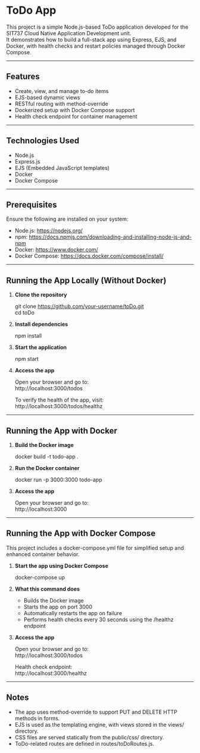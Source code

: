 
# ToDo App

This project is a simple Node.js-based ToDo application developed for the SIT737 Cloud Native Application Development unit.  
It demonstrates how to build a full-stack app using Express, EJS, and Docker, with health checks and restart policies managed through Docker Compose.

---

## Features

- Create, view, and manage to-do items
- EJS-based dynamic views
- RESTful routing with method-override
- Dockerized setup with Docker Compose support
- Health check endpoint for container management

---

## Technologies Used

- Node.js  
- Express.js  
- EJS (Embedded JavaScript templates)  
- Docker  
- Docker Compose

---

## Prerequisites

Ensure the following are installed on your system:

- Node.js: https://nodejs.org/
- npm: https://docs.npmjs.com/downloading-and-installing-node-js-and-npm
- Docker: https://www.docker.com/
- Docker Compose: https://docs.docker.com/compose/install/

---

## Running the App Locally (Without Docker)

1. **Clone the repository**

   git clone https://github.com/your-username/toDo.git  
   cd toDo

2. **Install dependencies**

   npm install

3. **Start the application**

   npm start

4. **Access the app**

   Open your browser and go to:  
   http://localhost:3000/todos

   To verify the health of the app, visit:  
   http://localhost:3000/todos/healthz

---

## Running the App with Docker

1. **Build the Docker image**

   docker build -t todo-app .

2. **Run the Docker container**

   docker run -p 3000:3000 todo-app

3. **Access the app**

   Open your browser and go to:  
   http://localhost:3000

---

## Running the App with Docker Compose

This project includes a docker-compose.yml file for simplified setup and enhanced container behavior.

1. **Start the app using Docker Compose**

   docker-compose up

2. **What this command does**

   - Builds the Docker image
   - Starts the app on port 3000
   - Automatically restarts the app on failure
   - Performs health checks every 30 seconds using the /healthz endpoint

3. **Access the app**

   Open your browser and go to:  
   http://localhost:3000/todos

   Health check endpoint:  
   http://localhost:3000/healthz

---

## Notes

- The app uses method-override to support PUT and DELETE HTTP methods in forms.
- EJS is used as the templating engine, with views stored in the views/ directory.
- CSS files are served statically from the public/css/ directory.
- ToDo-related routes are defined in routes/toDoRoutes.js.
